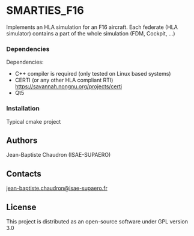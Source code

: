 # SMARTIES_F16

Implements an HLA simulation for an F16 aircraft.
Each federate (HLA simulator) contains a part of the whole simulation (FDM, Cockpit, ...)

### Dependencies

Dependencies:
- C++ compiler is required (only tested on Linux based systems)
- CERTI (or any other HLA compliant RTI) https://savannah.nongnu.org/projects/certi
- Qt5

### Installation

Typical cmake project

## Authors

Jean-Baptiste Chaudron (ISAE-SUPAERO)

## Contacts

jean-baptiste.chaudron@isae-supaero.fr

## License

This project is distributed as an open-source software under GPL version 3.0




